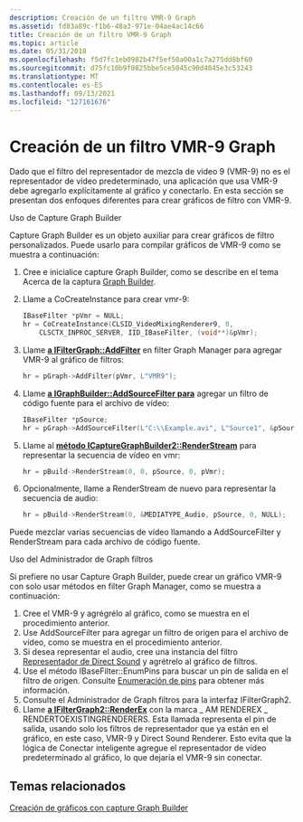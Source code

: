 ```yaml
---
description: Creación de un filtro VMR-9 Graph
ms.assetid: fd83a89c-f1b6-48a3-971e-04ae4ac14c66
title: Creación de un filtro VMR-9 Graph
ms.topic: article
ms.date: 05/31/2018
ms.openlocfilehash: f5d7fc1eb0982b47f5ef50a00a1c7a275dd8bf60
ms.sourcegitcommit: d75fc10b9f0825bbe5ce5045c90d4045e3c53243
ms.translationtype: MT
ms.contentlocale: es-ES
ms.lasthandoff: 09/13/2021
ms.locfileid: "127161676"
---
```

# <a name="building-a-vmr-9-filter-graph"></a>Creación de un filtro VMR-9 Graph

Dado que el filtro del representador de mezcla de vídeo 9 (VMR-9) no es el representador de vídeo predeterminado, una aplicación que usa VMR-9 debe agregarlo explícitamente al gráfico y conectarlo. En esta sección se presentan dos enfoques diferentes para crear gráficos de filtro con VMR-9.

Uso de Capture Graph Builder

Capture Graph Builder es un objeto auxiliar para crear gráficos de filtro personalizados. Puede usarlo para compilar gráficos de VMR-9 como se muestra a continuación:

1.  Cree e inicialice capture Graph Builder, como se describe en el tema Acerca de la captura [Graph Builder](about-the-capture-graph-builder.md).
2.  Llame a CoCreateInstance para crear vmr-9:
    ```C++
    IBaseFilter *pVmr = NULL;
    hr = CoCreateInstance(CLSID_VideoMixingRenderer9, 0, 
        CLSCTX_INPROC_SERVER, IID_IBaseFilter, (void**)&pVmr);
    ```

    

3.  Llame [**a IFilterGraph::AddFilter**](/windows/desktop/api/Strmif/nf-strmif-ifiltergraph-addfilter) en filter Graph Manager para agregar VMR-9 al gráfico de filtros:
    ```C++
    hr = pGraph->AddFilter(pVmr, L"VMR9");
    ```

    

4.  Llame [**a IGraphBuilder::AddSourceFilter para**](/windows/desktop/api/Strmif/nf-strmif-igraphbuilder-addsourcefilter) agregar un filtro de código fuente para el archivo de vídeo:
    ```C++
    IBaseFilter *pSource;
    hr = pGraph->AddSourceFilter(L"C:\\Example.avi", L"Source1", &pSource);
    ```

    

5.  Llame al [**método ICaptureGraphBuilder2::RenderStream**](/windows/desktop/api/Strmif/nf-strmif-icapturegraphbuilder2-renderstream) para representar la secuencia de vídeo en vmr:
    ```C++
    hr = pBuild->RenderStream(0, 0, pSource, 0, pVmr);  
    ```

    

6.  Opcionalmente, llame a RenderStream de nuevo para representar la secuencia de audio:
    ```C++
    hr = pBuild->RenderStream(0, &MEDIATYPE_Audio, pSource, 0, NULL);
    ```

    

Puede mezclar varias secuencias de vídeo llamando a AddSourceFilter y RenderStream para cada archivo de código fuente.

Uso del Administrador de Graph filtros

Si prefiere no usar Capture Graph Builder, puede crear un gráfico VMR-9 con solo usar métodos en filter Graph Manager, como se muestra a continuación:

1.  Cree el VMR-9 y agrégrélo al gráfico, como se muestra en el procedimiento anterior.
2.  Use AddSourceFilter para agregar un filtro de origen para el archivo de vídeo, como se muestra en el procedimiento anterior.
3.  Si desea representar el audio, cree una instancia del filtro [Representador de Direct Sound](directsound-renderer-filter.md) y agrétrelo al gráfico de filtros.
4.  Use el método IBaseFilter::EnumPins para buscar un pin de salida en el filtro de origen. Consulte [Enumeración de pins](enumerating-pins.md) para obtener más información.
5.  Consulte el Administrador de Graph filtros para la interfaz IFilterGraph2.
6.  Llame [**a IFilterGraph2::RenderEx**](/windows/desktop/api/Strmif/nf-strmif-ifiltergraph2-renderex) con la marca \_ AM RENDEREX \_ RENDERTOEXISTINGRENDERERS. Esta llamada representa el pin de salida, usando solo los filtros de representador que ya están en el gráfico, en este caso, VMR-9 y Direct Sound Renderer. Esto evita que la lógica de Conectar inteligente agregue el representador de vídeo predeterminado al gráfico, lo que dejaría el VMR-9 sin conectar.

## <a name="related-topics"></a>Temas relacionados

<dl> <dt>

[Creación de gráficos con capture Graph Builder](building-graphs-with-the-capture-graph-builder.md)
</dt> </dl>

 

 



